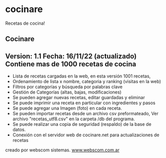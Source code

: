 # cocinare
Recetas de cocina!

Cocinare
----------------------------------------
Version: 1.1
Fecha: 16/11/22 (actualizado)
Contiene mas de 1000 recetas de cocina
----------------------------------------
* Lista de recetas cargadas en la web, en esta versión 1001 recetas,
* Ordenamiento de lista x nombre, categoria y ranking (visitas en la web)
* Filtros por categorías y búsqueda por palabras clave
* Gestión de Categorías (altas, bajas, modificaciones)
* Se pueden agregar nuevas recetas, editar guardadas y eliminar
* Se puede imprimir una receta en particular con ingredientes y pasos
* Se puede agregar una Imagen (foto) en cada receta.
* Se pueden importar recetas desde un archivo csv preformateado,
Ver archivo "recetas_utf8.csv" en la carpeta /db del programa.
* Se puede realizar una copia de seguridad (respaldo) de la base de datos.
* Conexión con el servidor web de cocinare.net para actualizaciones de recetas

creado por webscom sistemas.
www.webscom.com.ar
